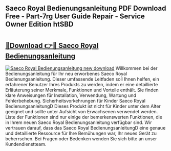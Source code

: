 ## Saeco Royal Bedienungsanleitung PDF Download Free - Part-7rg User Guide Repair - Service Owner Edition htSBD

# <h2><a href="http://df1b16e.blite.top/?on=Saeco+Royal+Bedienungsanleitung">🔗Download 👉🔴 Saeco Royal Bedienungsanleitung</a></h2>

[![Saeco Royal Bedienungsanleitung new download](https://i.imgur.com/lujVjoI.png)](http://df1b16e.blite.top/?on=Saeco+Royal+Bedienungsanleitung)
Willkommen bei der Bedienungsanleitung für Ihr neu erworbenes Saeco Royal Bedienungsanleitung. Dieser umfassende Leitfaden soll Ihnen helfen, ein erfahrener Benutzer Ihres Produkts zu werden, indem er eine detaillierte Erläuterung seiner Merkmale, Funktionen und Vorteile enthält. Sie finden klare Anweisungen für Installation, Verwendung, Wartung und Fehlerbehebung. Sicherheitsvorkehrungen für Kinder Saeco Royal BedienungsanleitungD Dieses Produkt ist nicht für Kinder unter dem Alter geeignet und sollte unter Aufsicht von Erwachsenen verwendet werden. Liste der Funktionen sind nur einige der bemerkenswerten Funktionen, die in Ihrem neuen Saeco Royal Bedienungsanleitung verfügbar sind. Wir vertrauen darauf, dass das Saeco Royal BedienungsanleitungD eine genaue und detaillierte Ressource für Ihre Bemühungen war, Ihr neues Gerät zu beherrschen. Bei Fragen oder Bedenken wenden Sie sich bitte an unser Kundendienstteam.
